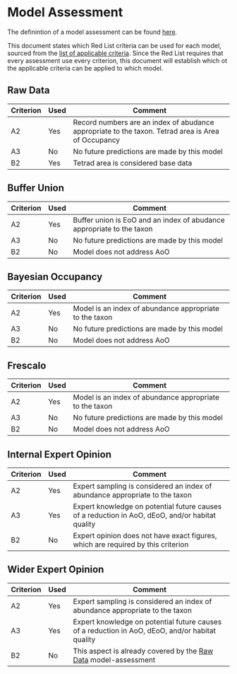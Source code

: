 # Model Assessment
The definintion of a model assessment can be found [here](./glossary.md#model-assessment).

This document states which Red List criteria can be used for each model, sourced from the [list of applicable criteria](./criteria.md). Since the Red List requires that every assessment use every criterion, this document will establish which ot the applicable criteria can be applied to which model.

## Raw Data
| Criterion | Used | Comment |
| --- |--- |---|
| A2 | Yes | Record numbers are an index of abudance appropriate to the taxon. Tetrad area is Area of Occupancy |
| A3 | No | No future predictions are made by this model |
| B2 | Yes | Tetrad area is considered base data |

## Buffer Union
| Criterion | Used | Comment |
| --- |--- |---|
| A2 | Yes | Buffer union is EoO and an index of abudance appropriate to the taxon |
| A3 | No | No future predictions are made by this model |
| B2 | No | Model does not address AoO |

## Bayesian Occupancy
| Criterion | Used | Comment |
| --- |--- |---|
| A2 | Yes | Model is an index of abundance appropriate to the taxon |
| A3 | No | No future predictions are made by this model |
| B2 | No | Model does not address AoO |

## Frescalo
| Criterion | Used | Comment |
| --- |--- |---|
| A2 | Yes | Model is an index of abundance appropriate to the taxon |
| A3 | No | No future predictions are made by this model |
| B2 | No | Model does not address AoO |

## Internal Expert Opinion
| Criterion | Used | Comment |
| --- |--- |---|
| A2 | Yes | Expert sampling is considered an index of abundance appropriate to the taxon |
| A3 | Yes | Expert knowledge on potential future causes of a reduction in AoO, dEoO, and/or habitat quality |
| B2 | No | Expert opinion does not have exact figures, which are required by this criterion |

## Wider Expert Opinion
| Criterion | Used | Comment |
| --- |--- |---|
| A2 | Yes | Expert sampling is considered an index of abundance appropriate to the taxon |
| A3 | Yes | Expert knowledge on potential future causes of a reduction in AoO, dEoO, and/or habitat quality |
| B2 | No | This aspect is already covered by the [Raw Data](#raw-data) model-assessment |